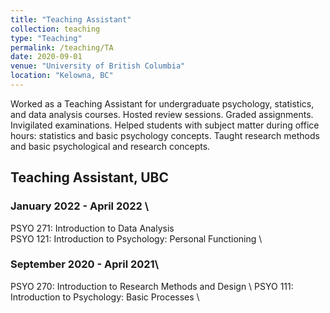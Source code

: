 ```yaml
---
title: "Teaching Assistant"
collection: teaching
type: "Teaching"
permalink: /teaching/TA
date: 2020-09-01
venue: "University of British Columbia"
location: "Kelowna, BC"
---
```


Worked as a Teaching Assistant for undergraduate psychology, statistics, and data analysis courses. Hosted review sessions. Graded assignments. Invigilated examinations. Helped students with subject matter during office hours: statistics and basic psychology concepts. Taught research methods and basic psychological and research concepts.


## Teaching Assistant, UBC
 

### January 2022 - April 2022 \
PSYO 271: Introduction to Data Analysis \
PSYO 121: Introduction to Psychology: Personal Functioning \

### September 2020 - April 2021\
PSYO 270: Introduction to Research Methods and Design \ 
PSYO 111: Introduction to Psychology: Basic Processes \
